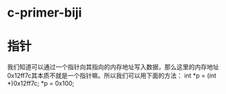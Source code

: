 # c-primer-biji
# 指针
我们知道可以通过一个指针向其指向的内存地址写入数据，那么这里的内存地址0x12ff7c其本质不就是一个指针嘛。所以我们可以用下面的方法： 
int *p = (int *)0x12ff7c; 
*p = 0x100; 
